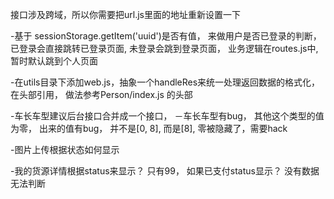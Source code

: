 接口涉及跨域，所以你需要把url.js里面的地址重新设置一下

-基于 sessionStorage.getItem('uuid')是否有值， 来做用户是否已登录的判断，已登录会直接跳转已登录页面, 未登录会跳到登录页面， 业务逻辑在routes.js中, 暂时默认跳到个人页面

-在utils目录下添加web.js，抽象一个handleRes来统一处理返回数据的格式化， 在头部引用， 做法参考Person/index.js 的头部


-车长车型建议后台接口合并成一个接口，
－车长车型有bug， 其他这个类型的值为零， 出来的值有bug， 并不是[0, 8], 而是[8], 零被隐藏了，需要hack


-图片上传根据状态如何显示

-我的货源详情根据status来显示？  只有99， 如果已支付status显示？  没有数据无法判断
